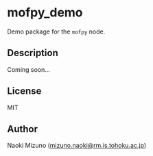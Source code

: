 # mofpy_demo

Demo package for the `mofpy` node.


## Description

Coming soon...


## License

MIT


## Author

Naoki Mizuno (mizuno.naoki@rm.is.tohoku.ac.jp)
